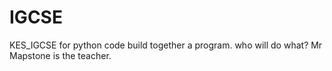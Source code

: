 # IGCSE
KES_IGCSE for python code
build together a program.
who will do what?
Mr Mapstone is the teacher.
